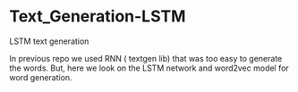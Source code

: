 # Text_Generation-LSTM
LSTM text generation

In previous repo we used RNN ( textgen lib) that was too easy to generate the words. But, here we look on the LSTM network and word2vec model for word generation. 
